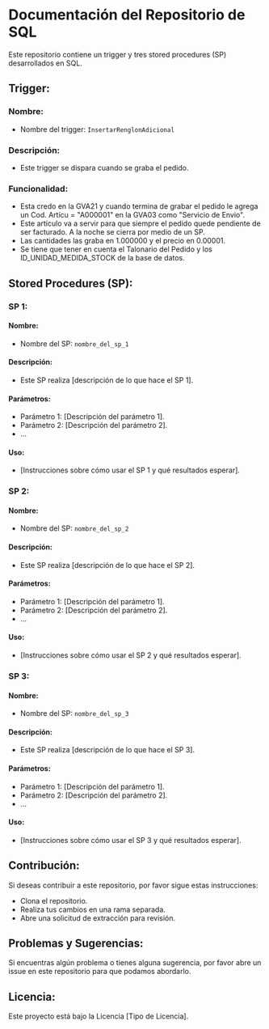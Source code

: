 # Documentación del Repositorio de SQL
Este repositorio contiene un trigger y tres stored procedures (SP) desarrollados en SQL.

## Trigger:

### Nombre:
- Nombre del trigger: `InsertarRenglonAdicional`

### Descripción:
- Este trigger se dispara cuando se graba el pedido.

### Funcionalidad:
-  Esta credo en la GVA21 y cuando termina de grabar el pedido le agrega un Cod. Artícu = "A000001" en la GVA03 como "Servicio de Envio".
-  Este artículo va a servir para que siempre el pedido quede pendiente de ser facturado. A la noche se cierra por medio de un SP.
-  Las cantidades las graba en 1.000000 y el precio en 0.00001.
-  Se tiene que tener en cuenta el Talonario del Pedido y los ID_UNIDAD_MEDIDA_STOCK de la base de datos.

## Stored Procedures (SP):

### SP 1:

#### Nombre:
- Nombre del SP: `nombre_del_sp_1`

#### Descripción:
- Este SP realiza [descripción de lo que hace el SP 1].

#### Parámetros:
- Parámetro 1: [Descripción del parámetro 1].
- Parámetro 2: [Descripción del parámetro 2].
- ...

#### Uso:
- [Instrucciones sobre cómo usar el SP 1 y qué resultados esperar].

### SP 2:

#### Nombre:
- Nombre del SP: `nombre_del_sp_2`

#### Descripción:
- Este SP realiza [descripción de lo que hace el SP 2].

#### Parámetros:
- Parámetro 1: [Descripción del parámetro 1].
- Parámetro 2: [Descripción del parámetro 2].
- ...

#### Uso:
- [Instrucciones sobre cómo usar el SP 2 y qué resultados esperar].

### SP 3:

#### Nombre:
- Nombre del SP: `nombre_del_sp_3`

#### Descripción:
- Este SP realiza [descripción de lo que hace el SP 3].

#### Parámetros:
- Parámetro 1: [Descripción del parámetro 1].
- Parámetro 2: [Descripción del parámetro 2].
- ...

#### Uso:
- [Instrucciones sobre cómo usar el SP 3 y qué resultados esperar].

## Contribución:
Si deseas contribuir a este repositorio, por favor sigue estas instrucciones:
- Clona el repositorio.
- Realiza tus cambios en una rama separada.
- Abre una solicitud de extracción para revisión.

## Problemas y Sugerencias:
Si encuentras algún problema o tienes alguna sugerencia, por favor abre un issue en este repositorio para que podamos abordarlo.

## Licencia:
Este proyecto está bajo la Licencia [Tipo de Licencia].
